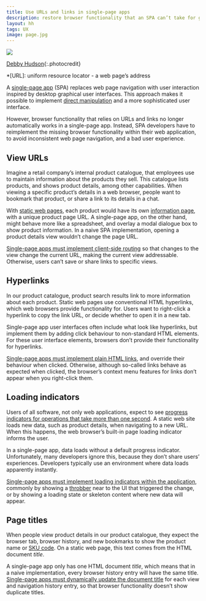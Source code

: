 ```yaml
---
title: Use URLs and links in single-page apps
description: restore browser functionality that an SPA can’t take for granted
layout: hh
tags: UX
image: page.jpg
---
```


![](page.jpg)

[Debby Hudson](https://unsplash.com/photos/FO4gzqI2t84){:.photocredit}

*[URL]: uniform resource locator - a web page’s address

A [single-page app](https://en.wikipedia.org/wiki/Single-page_application) (SPA)
replaces web page navigation with user interaction inspired by desktop graphical user interfaces.
This approach makes it possible to implement
[direct manipulation](https://en.wikipedia.org/wiki/Direct_manipulation_interface)
and a more sophisticated user interface.

However, browser functionality that relies on URLs and links no longer automatically works in a single-page app.
Instead, SPA developers have to reimplement the missing browser functionality within their web application,
to avoid inconsistent web page navigation, and a bad user experience.

## View URLs

Imagine a retail company’s internal product catalogue, 
that employees use to maintain information about the products they sell.
This catalogue lists products, and shows product details, among other capabilities.
When viewing a specific product’s details in a web browser,
people want to bookmark that product, or share a link to its details in a chat.

With [static web pages](https://en.wikipedia.org/wiki/Static_web_page), 
each product would have its own [information page](information-pages), with a unique product page URL.
A single-page app, on the other hand, might behave more like a spreadsheet,
and overlay a modal dialogue box to show product information.
In a naive SPA implementation, opening a product details view wouldn’t change the page URL.

[Single-page apps must implement client-side routing](https://dev.to/marcomonsanto/routing-in-spas-173i)
so that changes to the view change the current URL, making the current view addressable.
Otherwise, users can’t save or share links to specific views.

## Hyperlinks

In our product catalogue, product search results link to more information about each product.
Static web pages use conventional HTML hyperlinks, which web browsers provide functionality for.
Users want to right-click a hyperlink to copy the link URL, or decide whether to open it in a new tab.

Single-page app user interfaces often include what look like hyperlinks,
but implement them by adding click behaviour to non-standard HTML elements.
For these user interface elements, browsers don’t provide their functionality for hyperlinks.

[Single-page apps must implement plain HTML links](https://codeburst.io/shared-state-and-routing-in-vue-js-7bfea06e44ec#61e9),
and override their behaviour when clicked.
Otherwise, although so-called links behave as expected when clicked,
the browser’s context menu features for links don’t appear when you right-click them.

## Loading indicators

Users of all software, not only web applications, expect to see 
[progress indicators for operations that take more than one second](https://uxdesign.cc/loading-progress-indicators-ui-components-series-f4b1fc35339a).
A static web site loads new data, such as product details, when navigating to a new URL.
When this happens, the web browser’s built-in page loading indicator informs the user.

In a single-page app, data loads without a default progress indicator.
Unfortunately, many developers ignore this, because they don’t share users’ experiences.
Developers typically use an environment where data loads apparently instantly.

[Single-page apps must implement loading indicators within the application](https://www.saurabhmisra.dev/react-router-loading-indicators/),
commonly by showing a [throbber](https://en.wikipedia.org/wiki/Throbber)
near to the UI that triggered the change, or by showing a loading state or skeleton content where new data will appear.

## Page titles

When people view product details in our product catalogue,
they expect the browser tab, browser history, and new bookmarks to show the product name or
[SKU code](https://en.wikipedia.org/wiki/Stock_keeping_unit).
On a static web page, this text comes from the HTML document _title_.

A single-page app only has one HTML document _title_,
which means that in a naive implementation, every browser history entry will have the same title.
[Single-page apps must dynamically update the document title](https://www.kindacode.com/article/ways-to-set-page-title-dynamically-in-react/)
for each view and navigation history entry, so that browser functionality doesn’t show duplicate titles.
